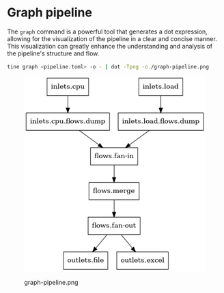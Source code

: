 # Graph pipeline

The `graph` command is a powerful tool that generates a dot expression, allowing for the visualization of the pipeline in a clear and concise manner. This visualization can greatly enhance the understanding and analysis of the pipeline's structure and flow.

```sh
tine graph <pipeline.toml> -o - | dot -Tpng -o./graph-pipeline.png
```

<figure><img src="./images/graph-pipeline.png" alt="" width="501"><figcaption><p>graph-pipeline.png</p></figcaption></figure>